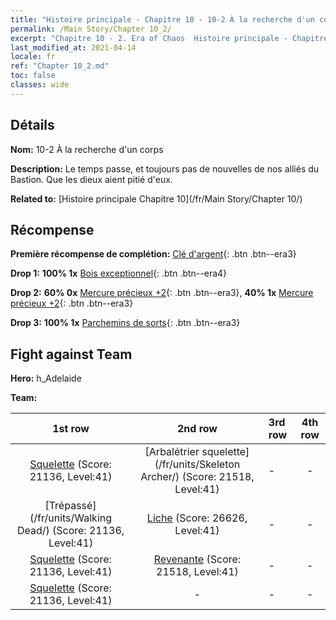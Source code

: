```yaml
---
title: "Histoire principale - Chapitre 10 - 10-2 À la recherche d'un corps"
permalink: /Main Story/Chapter 10_2/
excerpt: "Chapitre 10 - 2. Era of Chaos  Histoire principale - Chapitre 10_2. 10-2 À la recherche d'un corps"
last_modified_at: 2021-04-14
locale: fr
ref: "Chapter 10_2.md"
toc: false
classes: wide
---
```


## Détails

 **Nom:** 10-2 À la recherche d'un corps

 **Description:** Le temps passe, et toujours pas de nouvelles de nos alliés du Bastion. Que les dieux aient pitié d'eux.

 **Related to:** [Histoire principale Chapitre 10](/fr/Main Story/Chapter 10/)

## Récompense

 **Première récompense de complétion:** [Clé d'argent](/fr/Items/con_693/){: .btn .btn--era3}

 **Drop 1:** **100% 1x** [Bois exceptionnel](/fr/Items/mat_34/){: .btn .btn--era4}

 **Drop 2:** **60% 0x** [Mercure précieux +2](/fr/Items/mat_28/){: .btn .btn--era3}, **40% 1x** [Mercure précieux +2](/fr/Items/mat_28/){: .btn .btn--era3}

 **Drop 3:** **100% 1x** [Parchemins de sorts](/fr/Items/con_694/){: .btn .btn--era3}


## Fight against Team
 **Hero:** h_Adelaide

 **Team:**


  | 1st row | 2nd row | 3rd row | 4th row |
  |:----:|:----:|:----|:----:|
  | [Squelette](/fr/units/Skeleton/) (Score: 21136, Level:41)  | [Arbalétrier squelette](/fr/units/Skeleton Archer/) (Score: 21518, Level:41)  | - | - |
  | [Trépassé](/fr/units/Walking Dead/) (Score: 21136, Level:41)  | [Liche](/fr/units/Lich/) (Score: 26626, Level:41)  | - | - |
  | [Squelette](/fr/units/Skeleton/) (Score: 21136, Level:41)  | [Revenante](/fr/units/Wight/) (Score: 21518, Level:41)  | - | - |
  | [Squelette](/fr/units/Skeleton/) (Score: 21136, Level:41)  | - | - | - |


